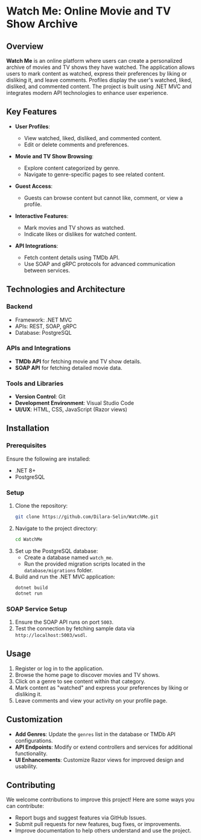 # Watch Me: Online Movie and TV Show Archive

## Overview
**Watch Me** is an online platform where users can create a personalized archive of movies and TV shows they have watched. The application allows users to mark content as watched, express their preferences by liking or disliking it, and leave comments. Profiles display the user's watched, liked, disliked, and commented content. The project is built using .NET MVC and integrates modern API technologies to enhance user experience.

## Key Features

- **User Profiles**:
  - View watched, liked, disliked, and commented content.
  - Edit or delete comments and preferences.

- **Movie and TV Show Browsing**:
  - Explore content categorized by genre.
  - Navigate to genre-specific pages to see related content.

- **Guest Access**:
  - Guests can browse content but cannot like, comment, or view a profile.

- **Interactive Features**:
  - Mark movies and TV shows as watched.
  - Indicate likes or dislikes for watched content.

- **API Integrations**:
  - Fetch content details using TMDb API.
  - Use SOAP and gRPC protocols for advanced communication between services.

## Technologies and Architecture

### Backend
- Framework: .NET MVC
- APIs: REST, SOAP, gRPC
- Database: PostgreSQL

### APIs and Integrations
- **TMDb API** for fetching movie and TV show details.
- **SOAP API** for fetching detailed movie data.

### Tools and Libraries
- **Version Control**: Git
- **Development Environment**: Visual Studio Code
- **UI/UX**: HTML, CSS, JavaScript (Razor views)

## Installation

### Prerequisites
Ensure the following are installed:
- .NET 8+
- PostgreSQL

### Setup
1. Clone the repository:
   ```bash
   git clone https://github.com/Dilara-Selin/WatchMe.git
   ```
2. Navigate to the project directory:
   ```bash
   cd WatchMe
   ```
3. Set up the PostgreSQL database:
   - Create a database named `watch_me`.
   - Run the provided migration scripts located in the `database/migrations` folder.
4. Build and run the .NET MVC application:
   ```bash
   dotnet build
   dotnet run
   ```

### SOAP Service Setup
1. Ensure the SOAP API runs on port `5003`.
2. Test the connection by fetching sample data via `http://localhost:5003/wsdl`.

## Usage

1. Register or log in to the application.
2. Browse the home page to discover movies and TV shows.
3. Click on a genre to see content within that category.
4. Mark content as "watched" and express your preferences by liking or disliking it.
5. Leave comments and view your activity on your profile page.

## Customization

- **Add Genres**: Update the `genres` list in the database or TMDb API configurations.
- **API Endpoints**: Modify or extend controllers and services for additional functionality.
- **UI Enhancements**: Customize Razor views for improved design and usability.


## Contributing

We welcome contributions to improve this project! Here are some ways you can contribute:
- Report bugs and suggest features via GitHub Issues.
- Submit pull requests for new features, bug fixes, or improvements.
- Improve documentation to help others understand and use the project.



